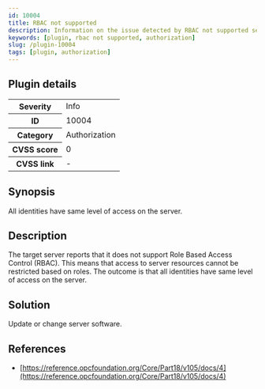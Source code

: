 ```yaml
---
id: 10004
title: RBAC not supported
description: Information on the issue detected by RBAC not supported security testing plugin.
keywords: [plugin, rbac not supported, authorization]
slug: /plugin-10004
tags: [plugin, authorization]
---
```


## Plugin details

<table>
  <tr>
    <th>Severity</th>
    <td>Info</td>
  </tr>
  <tr>
    <th>ID</th>
    <td>10004</td>
  </tr>
    <tr>
    <th>Category</th>
    <td>Authorization</td>
  </tr>
    <tr>
    <th>CVSS score</th>
    <td>0</td>
  </tr>
  <tr>
    <th>CVSS link</th>
    <td>-</td>
  </tr>
</table>

## Synopsis

All identities have same level of access on the server.

## Description

The target server reports that it does not support Role Based Access Control (RBAC). This means that access to server resources cannot be restricted based on roles. The outcome is that all identities have same level of access on the server.

## Solution

Update or change server software.

## References

* [https://reference.opcfoundation.org/Core/Part18/v105/docs/4](https://reference.opcfoundation.org/Core/Part18/v105/docs/4)
